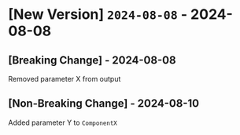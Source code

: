 # [New Version] `2024-08-08` - 2024-08-08

## [Breaking Change] - 2024-08-08
Removed parameter X from output

## [Non-Breaking Change] - 2024-08-10
Added parameter Y to `ComponentX`
